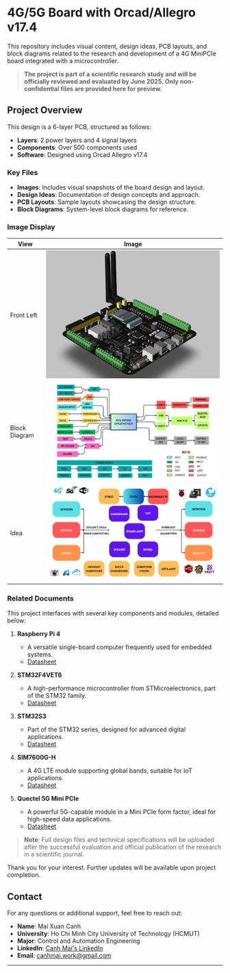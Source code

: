 # 4G/5G Board with Orcad/Allegro v17.4
This repository includes visual content, design ideas, PCB layouts, and block diagrams related to the research and development of a 4G MiniPCIe board integrated with a microcontroller. 
> **The project is part of a scientific research study and will be officially reviewed and evaluated by June 2025. Only non-confidential files are provided here for preview.**


## Project Overview
This design is a 6-layer PCB, structured as follows:
- **Layers**: 2 power layers and 4 signal layers
- **Components**: Over 500 components used
- **Software**: Designed using Orcad Allegro v17.4

### Key Files
- **Images**: Includes visual snapshots of the board design and layout.
- **Design Ideas**: Documentation of design concepts and approach.
- **PCB Layouts**: Sample layouts showcasing the design structure.
- **Block Diagrams**: System-level block diagrams for reference.

### Image Display

| View       | Image                   |
|------------|--------------------------|
| Front Left | ![Front Left](Image/FrontLeft.png) |
| Block Diagram | ![Block Diagram](BlockDiagram/BlockDiagram.png) |
| Idea | ![Idea](BlockDiagram/Idea.png) |

### Related Documents
This project interfaces with several key components and modules, detailed below:

1. **Raspberry Pi 4**
   - A versatile single-board computer frequently used for embedded systems.
   - [Datasheet](https://www.raspberrypi.org/documentation/)

2. **STM32F4VET6**
   - A high-performance microcontroller from STMicroelectronics, part of the STM32 family.
   - [Datasheet](https://www.st.com/en/microcontrollers-microprocessors/stm32f4-series.html)

3. **STM32S3**
   - Part of the STM32 series, designed for advanced digital applications.
   - [Datasheet](https://www.st.com/en/microcontrollers-microprocessors/stm32g0-series.html)

4. **SIM7600G-H**
   - A 4G LTE module supporting global bands, suitable for IoT applications.
   - [Datasheet](https://www.simcom.com/product/SIM7600X-H.html)

5. **Quectel 5G Mini PCIe**
   - A powerful 5G-capable module in a Mini PCIe form factor, ideal for high-speed data applications.
   - [Datasheet](https://www.quectel.com/product/5g-redcap-rg255c-mini-pcie-series/)

> **Note**: Full design files and technical specifications will be uploaded after the successful evaluation and official publication of the research in a scientific journal.

Thank you for your interest. Further updates will be available upon project completion.
## Contact

For any questions or additional support, feel free to reach out:

- **Name**: Mai Xuan Canh
- **University**: Ho Chi Minh City University of Technology (HCMUT)
- **Major**: Control and Automation Engineering
- **LinkedIn**: [Canh Mai's LinkedIn](https://www.linkedin.com/in/maixuancanh2003/)
- **Email**: canhmai.work@gmail.com

---
